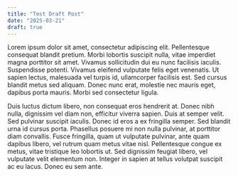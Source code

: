 ```yaml
---
title: "Test Draft Post"
date: "2025-03-21"
draft: true
---
```


Lorem ipsum dolor sit amet, consectetur adipiscing elit. Pellentesque consequat blandit pretium. Morbi lobortis suscipit nulla, vitae imperdiet magna porttitor sit amet. Vivamus sollicitudin dui eu nunc facilisis iaculis. Suspendisse potenti. Vivamus eleifend vulputate felis eget venenatis. Ut sapien lectus, malesuada vel turpis id, ullamcorper facilisis est. Sed cursus blandit metus sed aliquam. Donec nunc erat, molestie nec mauris eget, dapibus porta mauris. Morbi sed consectetur ligula.

Duis luctus dictum libero, non consequat eros hendrerit at. Donec nibh nulla, dignissim vel diam non, efficitur viverra sapien. Duis at semper velit. Sed pulvinar suscipit iaculis. Donec id eros a ex fringilla semper. Sed blandit urna id cursus porta. Phasellus posuere mi non nulla pulvinar, at porttitor diam convallis. Fusce fringilla, quam ut vulputate pulvinar, ante quam dapibus libero, vel rutrum quam metus vitae nisl. Pellentesque congue ex metus, vitae tristique leo lobortis ut. Sed dignissim feugiat libero, vel vulputate velit elementum non. Integer in sapien at tellus volutpat suscipit ac eu lacus. Donec eu sem ante.
